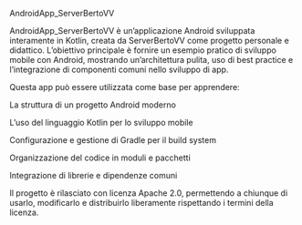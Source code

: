 AndroidApp_ServerBertoVV

AndroidApp_ServerBertoVV è un’applicazione Android sviluppata interamente in Kotlin, creata da ServerBertoVV come progetto personale e didattico.
L’obiettivo principale è fornire un esempio pratico di sviluppo mobile con Android, mostrando un’architettura pulita, uso di best practice e l’integrazione di componenti comuni nello sviluppo di app.

Questa app può essere utilizzata come base per apprendere:

La struttura di un progetto Android moderno

L’uso del linguaggio Kotlin per lo sviluppo mobile

Configurazione e gestione di Gradle per il build system

Organizzazione del codice in moduli e pacchetti

Integrazione di librerie e dipendenze comuni

Il progetto è rilasciato con licenza Apache 2.0, permettendo a chiunque di usarlo, modificarlo e distribuirlo liberamente rispettando i termini della licenza.
